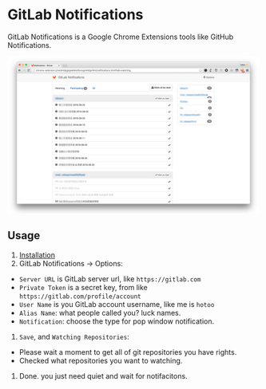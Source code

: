 # GitLab Notifications

GitLab Notifications is a Google Chrome Extensions tools like GitHub Notifications.

![screen shot](./assets/screen-shot.png)

## Usage

1. [Installation](https://chrome.google.com/webstore/detail/gitlab-notifications/neidmbjigjejpekbknfbmcgmkbfgmfmi)
1. GitLab Notifications -> Options:
  - `Server URL` is GitLab server url, like `https://gitlab.com`
  - `Private Token` is a secret key, from like `https://gitlab.com/profile/account`
  - `User Name` is you GitLab account username, like me is `hotoo`
  - `Alias Name`: what people called you? luck names.
  - `Notification`: choose the type for pop window notification.
1. `Save`, and `Watching Repositories`:
  - Please wait a moment to get all of git repositories you have rights.
  - Checked what repositories you want to watching.
1. Done. you just need quiet and wait for notifacitons.
